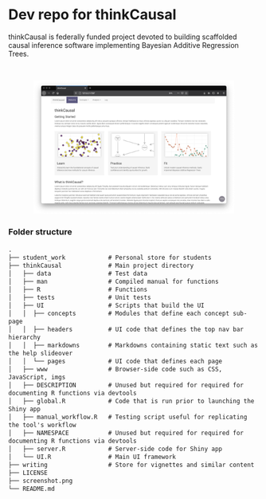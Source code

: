 # Dev repo for thinkCausal

thinkCausal is federally funded project devoted to building scaffolded causal inference software implementing Bayesian Additive Regression Trees.

<br>
<p align="center">
<img src="screenshot.png" width=80%>
</p>

<!--
### Run the latest development build via R
``` r
# packages <- c('shiny', 'foreign', 'readstata13', 'openxlsx', 'shinyjs', 'shinyWidgets', 'DT', 'sortable', 'tidyverse', 'patchwork', 'viridis', 'bartCause', 'rpart.plot')
# install.packages(packages)
# devtools::install_github('joemarlo/plotBart')
shiny::runGitHub("thinkCausal_dev", "gperrett", subdir = 'thinkCausal', ref = 'v0.1.0',  launch.browser = TRUE)
```
-->

### Folder structure
    .
    ├── student_work            # Personal store for students
    ├── thinkCausal             # Main project directory
    │   ├── data                # Test data
    │   ├── man                 # Compiled manual for functions
    │   ├── R                   # Functions
    │   ├── tests               # Unit tests
    │   ├── UI                  # Scripts that build the UI
    │   │  ├── concepts         # Modules that define each concept sub-page
    │   │  ├── headers          # UI code that defines the top nav bar hierarchy
    │   │  ├── markdowns        # Markdowns containing static text such as the help slideover
    │   │  └── pages            # UI code that defines each page
    │   ├── www                 # Browser-side code such as CSS, JavaScript, imgs
    │   ├── DESCRIPTION         # Unused but required for required for documenting R functions via devtools
    │   ├── global.R            # Code that is run prior to launching the Shiny app
    │   ├── manual_workflow.R   # Testing script useful for replicating the tool's workflow
    │   ├── NAMESPACE           # Unused but required for required for documenting R functions via devtools
    │   ├── server.R            # Server-side code for Shiny app
    │   └── UI.R                # Main UI framework
    ├── writing                 # Store for vignettes and similar content
    ├── LICENSE
    ├── screenshot.png
    └── README.md

